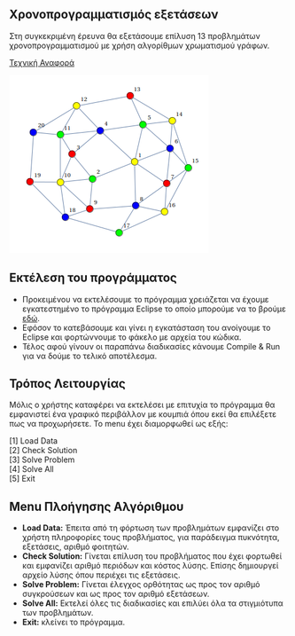 ## Χρονοπρογραμματισμός εξετάσεων

Στη συγκεκριμένη έρευνα θα εξετάσουμε επίλυση 13 προβλημάτων χρονοπρογραμματισμού με χρήση αλγορίθμων χρωματισμού γράφων.

[Τεχνική Αναφορά](https://github.com/geo2bou/84_ett-main/blob/main/%CE%A4%CE%B5%CF%87%CE%BD%CE%B9%CE%BA%CE%AE%20%CE%91%CE%BD%CE%B1%CF%86%CE%BF%CF%81%CE%AC/%CE%A4%CE%B5%CF%87%CE%BD%CE%B9%CE%BA%CE%AE%20%CE%91%CE%BD%CE%B1%CF%86%CE%BF%CF%81%CE%AC_%CE%9C%CF%80%CE%BF%CF%85%CF%81%CE%B1%CE%B6%CE%AC%CE%BD%CE%B7%CF%82%20%CE%93%CE%B9%CF%8E%CF%81%CE%B3%CE%BF%CF%82_84.pdf)

![Graph Greedy Coloring](https://github.com/geo2bou/84_ett-main/blob/main/graph-greedy-coloring.png)


## Εκτέλεση του προγράμματος

+	Προκειμένου να εκτελέσουμε το πρόγραμμα χρειάζεται να έχουμε εγκατεστημένο το πρόγραμμα Eclipse το οποίο μπορούμε να το βρούμε [εδώ](https://www.eclipse.org/downloads/).
+	Εφόσον το κατεβάσουμε και γίνει η εγκατάσταση του ανοίγουμε το Eclipse και φορτώννουμε το φάκελο με αρχεία του κώδικα.
+ Τέλος αφού γίνουν οι παραπάνω διαδικασίες κάνουμε Compile & Run για να δούμε το τελικό αποτέλεσμα.


## Τρόπος Λειτουργίας

Μόλις ο χρήστης καταφέρει να εκτελέσει με επιτυχία το πρόγραμμα θα εμφανιστεί ένα γραφικό περιβάλλον με κουμπιά όπου εκεί θα επιλέξετε πως να προχωρήσετε. Το menu έχει διαμορφωθεί ως εξής:

[1] Load Data<br>
[2] Check Solution<br>
[3] Solve Problem<br>
[4] Solve All<br>
[5] Exit<br>


## Menu Πλοήγησης Αλγόριθμου

+ <strong>Load Data:</strong> Έπειτα από τη φόρτωση των προβλημάτων εμφανίζει στο χρήστη πληροφορίες τους προβλήματος, για παράδειγμα πυκνότητα, εξετάσεις, αριθμό φοιτητών.
+	<strong>Check Solution:</strong> Γίνεται επίλυση του προβλήματος που έχει φορτωθεί και εμφανίζει αριθμό περιόδων και κόστος λύσης. Επίσης δημιουργεί αρχείο λύσης όπου περιέχει τις εξετάσεις.
+	<strong>Solve Problem:</strong> Γίνεται έλεγχος ορθότητας ως προς τον αριθμό συγκρούσεων και ως προς τον αριθμό εξετάσεων.
+	<strong>Solve All:</strong> Εκτελεί όλες τις διαδικασίες και επιλύει όλα τα στιγμιότυπα των προβλημάτων.
+	<strong>Exit:</strong> κλείνει το πρόγραμμα.


